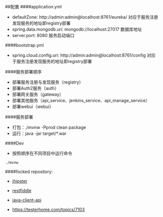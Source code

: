 ##配置
####application.yml
* defaultZone: http://admin:admin@localhost:8761/eureka/ 对应于服务注册发现服务的地址即registry部署
* spring.data.mongodb.uri: mongodb://localhost:27017 数据库地址
* server.port: 8080 服务启动端口

####bootstrap.yml
* spring.cloud.config.uri: http://admin:admin@localhost:8761/config  对应于服务注册发现服务的地址即registry部署

####服务部署顺序
* 部署服务注册与发现服务（registry）
* 部署Auth2服务（auth）
* 部署网关服务（gateway）
* 部署其他服务（api_service、jenkins_service、api_manage_service）
* 部署webui（webui）

####服务部署
* 打包：./mvnw -Pprod clean package
* 运行：java -jar target/*.war

####Dev
* 按照顺序在不同项目中运行命令

```
./mvnw
```


####focked repository:

* [jhipster](https://jhipster.github.io/)
* [restfiddle](https://github.com/kinget007/restfiddle)
* [java-client-api](https://github.com/jenkinsci/java-client-api)

* https://testerhome.com/topics/7103
